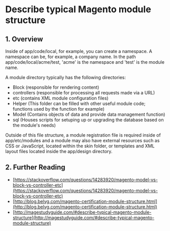 # Describe typical Magento module structure

## 1. Overview

Inside of app/code/local, for example, you can create a namespace. A namespace can be, for example, a 
company name.
In the path app/code/local/acme/test, 'acme' is the namespace and 'test' is the module name.

A module directory typically has the following directories:

- Block (responsible for rendering content)
- controllers (responsible for processing all requests made via a URL)
- etc (contains XML module configuration files)
- Helper (This folder can be filled with other useful module code; functions used by the function for example)
- Model (Contains objects of data and provide data management function)
- sql (Houses scripts for setuping up or upgrading the database based on the module's needs)

Outside of this file structure, a module registration file is required inside of app/etc/modules
and a module may also have external resources such as CSS or JavaScript, located within the skin folder, or templates and XML layout files located
inside the app/design directory.


## 2. Further Reading

- [https://stackoverflow.com/questions/14283920/magento-model-vs-block-vs-controller-etc](https://stackoverflow.com/questions/14283920/magento-model-vs-block-vs-controller-etc)
- [http://blog.belvg.com/magento-certification-module-structure.html](http://blog.belvg.com/magento-certification-module-structure.html)
- [http://magestudyguide.com/#describe-typical-magento-module-structure](http://magestudyguide.com/#describe-typical-magento-module-structure)